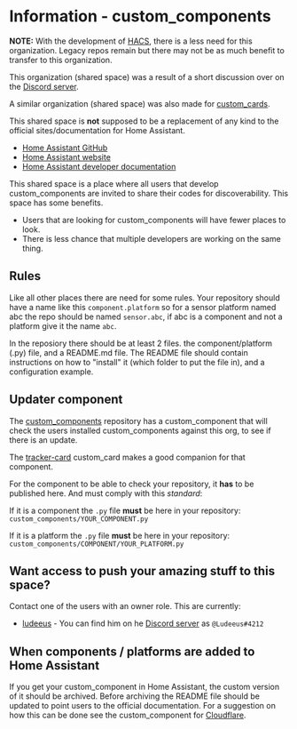 # Information - custom_components

**NOTE:** With the development of [HACS](https://hacs.xyz/), there is a less need for this organization. Legacy repos remain but there may not be as much benefit to transfer to this organization. 

This organization (shared space) was a result of a short discussion over on the [Discord server](https://discord.gg/c5DvZ4e).

A similar organization (shared space) was also made for [custom_cards](https://github.com/custom-cards).

This shared space is **not** supposed to be a replacement of any kind to the official sites/documentation for Home Assistant.

 - [Home Assistant GitHub](https://github.com/home-assistant)
 - [Home Assistant website](https://www.home-assistant.io/)
 - [Home Assistant developer documentation](https://developers.home-assistant.io/)

This shared space is a place where all users that develop custom_components are invited to share their codes for discoverability.
This space has some benefits.
 - Users that are looking for custom_components will have fewer places to look.
 - There is less chance that multiple developers are working on the same thing.

## Rules

Like all other places there are need for some rules.
Your repository should have a name like this `component.platform` so for a sensor platform named abc the repo should be named `sensor.abc`, if abc is a component and not a platform give it the name `abc`.

In the reposiory there should be at least 2 files.
the component/platform (.py) file, and a README.md file.
The README file should contain instructions on how to "install" it (which folder to put the file in), and a configuration example.

## Updater component

The [custom_components](https://github.com/custom-components/custom_components) repository has a custom_component that will check the users installed custom_components against this org, to see if there is an update.

The  [tracker-card](https://github.com/ciotlosm/custom-lovelace/tree/master/tracker-card) custom_card makes a good companion for that component.

For the component to be able to check your repository, it **has** to be published here.
And must comply with this _standard_:

If it is a component the `.py` file **must** be here in your repository:\
`custom_components/YOUR_COMPONENT.py`

If it is a platform the `.py` file **must** be here in your repository:\
`custom_components/COMPONENT/YOUR_PLATFORM.py`

## Want access to push your amazing stuff to this space?

Contact one of the users with an owner role.
This are currently:

- [ludeeus](https://github.com/ludeeus) - You can find him on he [Discord server](https://discord.gg/c5DvZ4e) as `@Ludeeus#4212`

## When components / platforms are added to Home Assistant

If you get your custom_component in Home Assistant, the custom version of it should be archived.
Before archiving the README file should be updated to point users to the official documentation.
For a suggestion on how this can be done see the custom_component for [Cloudflare](https://github.com/custom-components/cloudflare).
